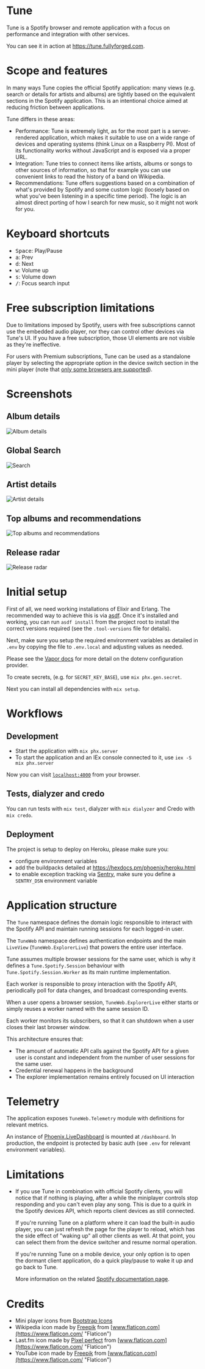 # Tune

Tune is a Spotify browser and remote application with a focus on performance
and integration with other services.

You can see it in action at <https://tune.fullyforged.com>.

# Scope and features

In many ways Tune copies the official Spotify application: many views (e.g.
search or details for artists and albums) are tightly based on the equivalent
sections in the Spotify application. This is an intentional choice aimed at
reducing friction between applications.

Tune differs in these areas:

- Performance: Tune is extremely light, as for the most part is a
  server-rendered application, which makes it suitable to use on a wide range
  of devices and operating systems (think Linux on a Raspberry PI). Most of its
  functionality works without JavaScript and is exposed via a proper URL.
- Integration: Tune tries to connect items like artists, albums or songs to
  other sources of information, so that for example you can use convenient
  links to read the history of a band on Wikipedia.
- Recommendations: Tune offers suggestions based on a combination of what's
  provided by Spotify and some custom logic (loosely based on what you've been
  listening in a specific time period). The logic is an almost direct porting of
  how I search for new music, so it might not work for you.

# Keyboard shortcuts

- <kbd>Space</kbd>: Play/Pause
- <kbd>a</kbd>: Prev
- <kbd>d</kbd>: Next
- <kbd>w</kbd>: Volume up
- <kbd>s</kbd>: Volume down
- <kbd>/</kbd>: Focus search input
  
# Free subscription limitations

Due to limitations imposed by Spotify, users with free subscriptions cannot use the embedded
audio player, nor they can control other devices via Tune's UI. If you have a
free subscription, those UI elements are not visible as they're ineffective.

For users with Premium subscriptions, Tune can be used as a standalone player by selecting the
appropriate option in the device switch section in the mini player (note that [only some browsers are
supported](https://developer.spotify.com/documentation/web-playback-sdk/#supported-browsers)).

# Screenshots

## Album details

![Album details](https://raw.githubusercontent.com/fully-forged/tune/main/screenshots/album-details.jpg "Album details")

## Global Search

![Search](https://raw.githubusercontent.com/fully-forged/tune/main/screenshots/search.jpg "Search")

## Artist details

![Artist details](https://raw.githubusercontent.com/fully-forged/tune/main/screenshots/artist-details.jpg "Artist details")

## Top albums and recommendations

![Top albums and recommendations](https://raw.githubusercontent.com/fully-forged/tune/main/screenshots/top-albums-and-recommendations.jpg "Top albums and recommendations")

## Release radar

![Release radar](https://raw.githubusercontent.com/fully-forged/tune/main/screenshots/release-radar.jpg "Release radar")

# Initial setup

First of all, we need working installations of Elixir and Erlang. The
recommended way to achieve this is via [asdf](https://asdf-vm.com/#/). Once
it's installed and working, you can run `asdf install` from the project root to
install the correct versions required (see the `.tool-versions` file for
details).

Next, make sure you setup the required environment variables as detailed in
`.env` by copying the file to `.env.local` and adjusting values as needed.

Please see the [Vapor
docs](https://hexdocs.pm/vapor/Vapor.Provider.Dotenv.html#content) for more
detail on the dotenv configuration provider.

To create secrets, (e.g. for `SECRET_KEY_BASE`), use `mix phx.gen.secret`.

Next you can install all dependencies with `mix setup`.

# Workflows

## Development

- Start the application with `mix phx.server`
- To start the application and an IEx console connected to it, use `iex -S mix phx.server`

Now you can visit [`localhost:4000`](http://localhost:4000) from your browser.

## Tests, dialyzer and credo

You can run tests with `mix test`, dialyzer with `mix dialyzer` and Credo with `mix credo`.

## Deployment

The project is setup to deploy on Heroku, please make sure you:

- configure environment variables
- add the buildpacks detailed at <https://hexdocs.pm/phoenix/heroku.html>
- to enable exception tracking via [Sentry](https://sentry.io), make sure you define a `SENTRY_DSN` environment variable

# Application structure

The `Tune` namespace defines the domain logic responsible to interact with the
Spotify API and maintain running sessions for each logged-in user.

The `TuneWeb` namespace defines authentication endpoints and the main
`LiveView` (`TuneWeb.ExplorerLive`) that powers the entire user interface.

Tune assumes multiple browser sessions for the same user, which is why it
defines a `Tune.Spotify.Session` behaviour with `Tune.Spotify.Session.Worker`
as its main runtime implementation.

Each worker is responsible to proxy interaction with the Spotify API, 
periodically poll for data changes, and broadcast corresponding events.

When a user opens a browser session, `TuneWeb.ExplorerLive` either starts or
simply reuses a worker named with the same session ID.

Each worker monitors its subscribers, so that it can shutdown when a user
closes their last browser window.

This architecture ensures that:

- The amount of automatic API calls against the Spotify API for a given user is
  constant and independent from the number of user sessions for the same user.
- Credential renewal happens in the background
- The explorer implementation remains entirely focused on UI interaction 

# Telemetry

The application exposes `TuneWeb.Telemetry` module with definitions for relevant metrics.

An instance of
[Phoenix.LiveDashboard](https://github.com/phoenixframework/phoenix_live_dashboard/)
is mounted at `/dashboard`. In production, the endpoint is protected by basic
auth (see `.env` for relevant environment variables).

# Limitations

- If you use Tune in combination with official Spotify clients, you will notice
  that if nothing is playing, after a while the miniplayer controls stop
  responding and you can't even play any song. This is due to a quirk in the
  Spotify devices API, which reports client devices as still connected.

  If you're running Tune on a platform where it can load the built-in audio
  player, you can just refresh the page for the player to reload, which has the
  side effect of "waking up" all other clients as well. At that point, you can
  select them from the device switcher and resume normal operation.

  If you're running Tune on a mobile device, your only option is to open the
  dormant client application, do a quick play/pause to wake it up and go back
  to Tune.

  More information on the related [Spotify documentation
  page](https://developer.spotify.com/documentation/web-api/guides/using-connect-web-api/#devices-not-appearing-on-device-list).

# Credits

- Mini player icons from [Bootstrap Icons](https://icons.getbootstrap.com/)
- Wikipedia icon made by [Freepik](https://www.flaticon.com/authors/freepik
  "Freepik") from [www.flaticon.com](https://www.flaticon.com/ "Flaticon")
- Last.fm icon made by [Pixel
  perfect](https://www.flaticon.com/authors/pixel-perfect "Pixel perfect") from
  [www.flaticon.com](https://www.flaticon.com/ "Flaticon")
- YouTube icon made by [Freepik](https://www.flaticon.com/authors/freepik
  "Freepik") from [www.flaticon.com](https://www.flaticon.com/ "Flaticon")
